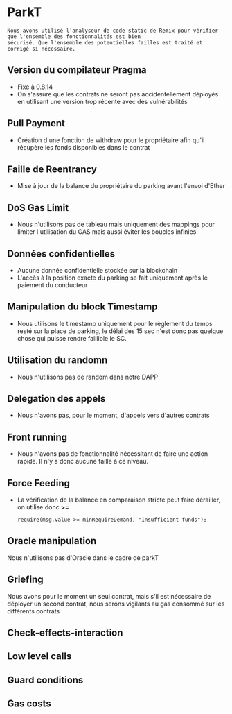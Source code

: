 # ParkT
    Nous avons utilisé l'analyseur de code static de Remix pour vérifier que l'ensemble des fonctionnalités est bien 
    sécurisé. Que l'ensemble des potentielles failles est traité et corrigé si nécessaire.

## Version du compilateur Pragma
* Fixé à 0.8.14
* On s'assure que les contrats ne seront pas accidentellement déployés en utilisant une version trop récente avec des
vulnérabilités 

## Pull Payment
* Création d'une fonction de withdraw pour le propriétaire afin qu'il récupère les fonds disponibles dans le contrat

## Faille de Reentrancy
* Mise à jour de la balance du propriétaire du parking avant l'envoi d'Ether  

## DoS Gas Limit
* Nous n'utilisons pas de tableau mais uniquement des mappings pour limiter l'utilisation du GAS mais aussi éviter les 
boucles infinies

## Données confidentielles
* Aucune donnée confidentielle stockée sur la blockchain
* L'accès à la position exacte du parking se fait uniquement après le paiement du conducteur

## Manipulation du block Timestamp
* Nous utilisons le timestamp uniquement pour le règlement du temps resté sur la place de parking,
le délai des 15 sec n'est donc pas quelque chose qui puisse rendre faillible le SC.

## Utilisation du randomn
* Nous n'utilisons pas de random dans notre DAPP

## Delegation des appels
* Nous n'avons pas, pour le moment, d'appels vers d'autres contrats 

## Front running
* Nous n'avons pas de fonctionnalité nécessitant de faire une action rapide. Il n'y a donc aucune faille à ce niveau.

## Force Feeding
* La vérification de la balance en comparaison stricte peut faire dérailler, on utilise donc **>=** 
    
  ``require(msg.value >= minRequireDemand, "Insufficient funds");``

## Oracle manipulation
Nous n'utilisons pas d'Oracle dans le cadre de parkT

## Griefing
Nous avons pour le moment un seul contrat, mais s'il est nécessaire de déployer un second contrat, nous serons
vigilants au gas consommé sur les différents contrats

## Check-effects-interaction

## Low level calls

## Guard conditions

## Gas costs
